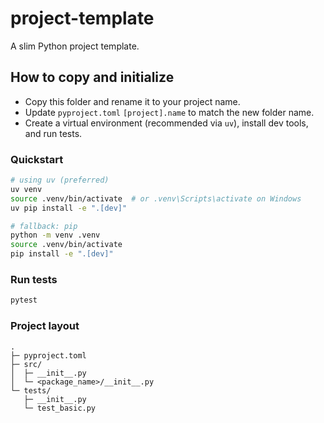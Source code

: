 # project-template

A slim Python project template.

## How to copy and initialize
- Copy this folder and rename it to your project name.
- Update `pyproject.toml` `[project].name` to match the new folder name.
- Create a virtual environment (recommended via `uv`), install dev tools, and run tests.

### Quickstart
```bash
# using uv (preferred)
uv venv
source .venv/bin/activate  # or .venv\Scripts\activate on Windows
uv pip install -e ".[dev]"

# fallback: pip
python -m venv .venv
source .venv/bin/activate
pip install -e ".[dev]"
```

### Run tests
```bash
pytest
```

### Project layout
```text
.
├─ pyproject.toml
├─ src/
│  ├─ __init__.py
│  └─ <package_name>/__init__.py
└─ tests/
   ├─ __init__.py
   └─ test_basic.py
```
